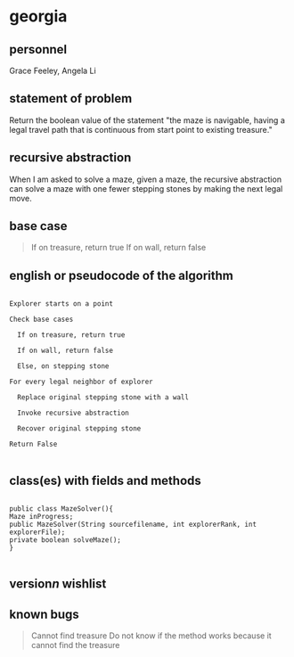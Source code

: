 # georgia

## personnel
Grace Feeley, Angela Li

## statement of problem
Return the boolean value of the statement "the maze is navigable, having a legal travel path that is continuous from start point to existing treasure."

## recursive abstraction
When I am asked to solve a maze, given a maze, the recursive abstraction can solve a maze with one fewer stepping stones by making the next legal move.


## base case
>If on treasure, return true
>If on wall, return false

## english or pseudocode of the algorithm
<pre>
<code>
Explorer starts on a point

Check base cases

  If on treasure, return true

  If on wall, return false

  Else, on stepping stone

For every legal neighbor of explorer

  Replace original stepping stone with a wall

  Invoke recursive abstraction

  Recover original stepping stone

Return False
</code>
</pre>

## class(es) with fields and methods
<pre>
<code>
public class MazeSolver(){
Maze inProgress;
public MazeSolver(String sourcefilename, int explorerRank, int explorerFile);
private boolean solveMaze();
}
</code>
</pre>



## version*n* wishlist

## known bugs
>Cannot find treasure
>Do not know if the method works because it cannot find the treasure

